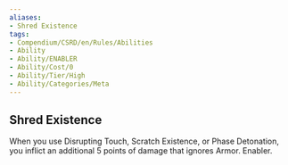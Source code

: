 ```yaml
---
aliases:
- Shred Existence
tags:
- Compendium/CSRD/en/Rules/Abilities
- Ability
- Ability/ENABLER
- Ability/Cost/0
- Ability/Tier/High
- Ability/Categories/Meta
---
```


  
## Shred Existence  
When you use Disrupting Touch, Scratch Existence, or Phase Detonation, you inflict an additional 5 points of damage that ignores Armor. Enabler.